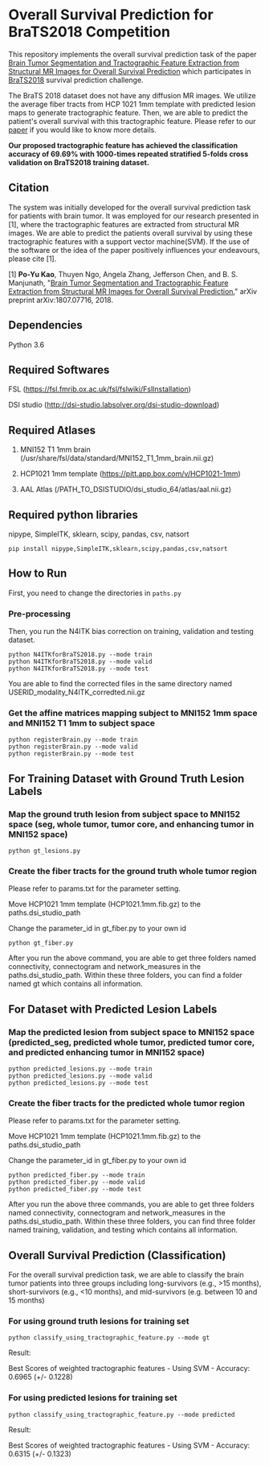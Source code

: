 # Overall Survival Prediction for BraTS2018 Competition
This repository implements the overall survival prediction task of the paper [Brain Tumor Segmentation and Tractographic Feature Extraction from Structural MR Images for Overall Survival Prediction](https://www.researchgate.net/publication/326549702_Brain_Tumor_Segmentation_and_Tractographic_Feature_Extraction_from_Structural_MR_Images_for_Overall_Survival_Prediction) which participates in [BraTS2018](https://www.med.upenn.edu/sbia/brats2018/tasks.html) survival prediction challenge.

The BraTS 2018 dataset does not have any diffusion MR images. We utilize the average fiber tracts from HCP 1021 1mm template with predicted lesion maps to generate tractographic feature. Then, we are able to predict the patient's overall survival with this tractographic feature. Please refer to our [paper](https://www.researchgate.net/publication/326549702_Brain_Tumor_Segmentation_and_Tractographic_Feature_Extraction_from_Structural_MR_Images_for_Overall_Survival_Prediction) if you would like to know more details. 

**Our proposed tractographic feature has achieved the classification accuracy of 69.69% with 1000-times repeated stratified 5-folds cross validation on BraTS2018 training dataset.**

## Citation

The system was initially developed for the overall survival prediction task for patients with brain tumor. It was employed for our research presented in [1], where the tractographic features are extracted from structural MR images. We are able to predict the patients overall survival by using these tractographic features with a support vector machine(SVM). If the use of the software or the idea of the paper positively influences your endeavours, please cite [1].

[1] **Po-Yu Kao**, Thuyen Ngo, Angela Zhang, Jefferson Chen, and B. S. Manjunath, "[Brain Tumor Segmentation and Tractographic Feature Extraction from Structural MR Images for Overall Survival Prediction.](https://arxiv.org/abs/1807.07716)" arXiv preprint arXiv:1807.07716, 2018.

## Dependencies

Python 3.6

## Required Softwares

FSL (https://fsl.fmrib.ox.ac.uk/fsl/fslwiki/FslInstallation)

DSI studio (http://dsi-studio.labsolver.org/dsi-studio-download)

## Required Atlases

1. MNI152 T1 1mm brain (/usr/share/fsl/data/standard/MNI152_T1_1mm_brain.nii.gz)

2. HCP1021 1mm template (https://pitt.app.box.com/v/HCP1021-1mm)

3. AAL Atlas (/PATH_TO_DSISTUDIO/dsi_studio_64/atlas/aal.nii.gz)


## Required python libraries

nipype, SimpleITK, sklearn, scipy, pandas, csv, natsort

```
pip install nipype,SimpleITK,sklearn,scipy,pandas,csv,natsort
```
## How to Run

First, you need to change the directories in `paths.py`

### Pre-processing

Then, you run the N4ITK bias correction on training, validation and testing dataset.
```
python N4ITKforBraTS2018.py --mode train
python N4ITKforBraTS2018.py --mode valid
python N4ITKforBraTS2018.py --mode test
```
You are able to find the corrected files in the same directory named USERID_modality_N4ITK_corredted.nii.gz

### Get the affine matrices mapping subject to MNI152 1mm space and MNI152 T1 1mm to subject space

```
python registerBrain.py --mode train
python registerBrain.py --mode valid
python registerBrain.py --mode test
```

## For Training Dataset with Ground Truth Lesion Labels

### Map the ground truth lesion from subject space to MNI152 space (seg, whole tumor, tumor core, and enhancing tumor in MNI152 space)

```
python gt_lesions.py
```
### Create the fiber tracts for the ground truth whole tumor region

Please refer to params.txt for the parameter setting.

Move HCP1021 1mm template (HCP1021.1mm.fib.gz) to the paths.dsi_studio_path

Change the parameter_id in gt_fiber.py to your own id

```
python gt_fiber.py
```
After you run the above command, you are able to get three folders named connectivity, connectogram and network_measures in the paths.dsi_studio_path. Within these three folders, you can find a folder named gt which contains all information.


## For Dataset with Predicted Lesion Labels

### Map the predicted lesion from subject space to MNI152 space (predicted_seg, predicted whole tumor, predicted tumor core, and predicted enhancing tumor in MNI152 space)

```
python predicted_lesions.py --mode train
python predicted_lesions.py --mode valid
python predicted_lesions.py --mode test
```

### Create the fiber tracts for the predicted whole tumor region

Please refer to params.txt for the parameter setting.

Move HCP1021 1mm template (HCP1021.1mm.fib.gz) to the paths.dsi_studio_path

Change the parameter_id in gt_fiber.py to your own id

```
python predicted_fiber.py --mode train
python predicted_fiber.py --mode valid
python predicted_fiber.py --mode test
```
After you run the above three commands, you are able to get three folders named connectivity, connectogram and network_measures in the paths.dsi_studio_path. Within these three folders, you can find three folder named training, validation, and testing which contains all information.

## Overall Survival Prediction (Classification)

For the overall survival prediction task, we are able to classify the brain tumor patients into three groups including long-survivors (e.g., >15 months), short-survivors (e.g., <10 months), and mid-survivors (e.g. between 10 and 15 months)

### For using ground truth lesions for training set
```
python classify_using_tractographic_feature.py --mode gt
```
Result:

Best Scores of weighted tractographic features  - Using SVM - Accuracy: 0.6965 (+/- 0.1228)

### For using predicted lesions for training set
```
python classify_using_tractographic_feature.py --mode predicted
```

Result:

Best Scores of weighted tractographic features  - Using SVM - Accuracy: 0.6315 (+/- 0.1323)
